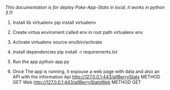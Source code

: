 *This documentation is for deploy Poke-App-Stats in local, it works in python 3.11*

1. Install lib virtualenv
pip install virtualenv

2. Create virtua enviroment called env in root path
virtualenv env

3. Activate virtualenv
source env/bin/activate

4. Install dependencies
pip install -r requirements.txt

5. Run the app
python app.py

6. Once The app is running, it expouse a web page with data and also an API with the information
Api http://127.0.0.1:443/allBerryStats METHOD GET
Web http://127.0.0.1:443/allBerryStatsWeb METHOD GET

